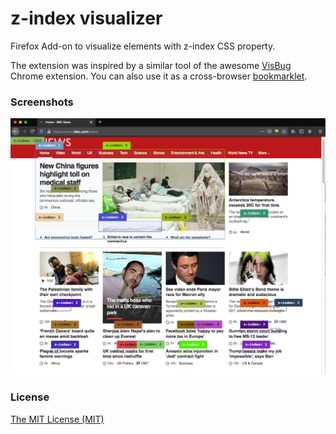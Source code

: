 # z-index visualizer

Firefox Add-on to visualize elements with z-index CSS property.

The extension was inspired by a similar tool of the awesome [VisBug](https://github.com/GoogleChromeLabs/ProjectVisBug) Chrome extension. You can also use it as a cross-browser [bookmarklet](https://github.com/georapbox/z-index-visualizer/blob/master/extension/content_scripts/inject-z-index-labels.js).

### Screenshots

![Screenshot 1](screenshots/screenshot_1.png)

### License
[The MIT License (MIT)](https://georapbox.mit-license.org/@2020)
